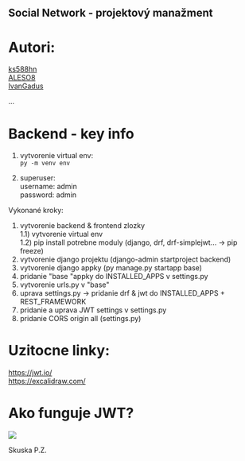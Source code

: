 ## Social Network - projektový manažment 

# Autori:
[ks588hn](https://github.com/ks588hn)  
[ALESO8](https://github.com/ALESO8)  
[IvanGadus](https://github.com/IvanGadus)  
  

...



# Backend - key info
1) vytvorenie virtual env:  
`py -m venv env`

2) superuser:  
username: admin    
password: admin  


Vykonané kroky:

1) vytvorenie backend & frontend zlozky  
1.1) vytvorenie virtual env  
1.2) pip install potrebne moduly (django, drf, drf-simplejwt... -> pip freeze)  
2) vytvorenie django projektu (django-admin startproject backend)  
3) vytvorenie django appky (py manage.py startapp base)
4) pridanie "base "appky do INSTALLED_APPS v settings.py
5) vytvorenie urls.py v "base" 
6) uprava settings.py -> pridanie drf & jwt do INSTALLED_APPS + REST_FRAMEWORK
7) pridanie a uprava JWT settings v settings.py
8) pridanie CORS origin all (settings.py)

# Uzitocne linky:  
https://jwt.io/  
https://excalidraw.com/   

# Ako funguje JWT?  
<img src=https://developer.okta.com/assets-jekyll/blog/node-token-auth/token-authentication-flow-69804c12334715c597128cd9273bca5e32ed516b62987902310efc54d1840a40.png>

Skuska P.Z.
